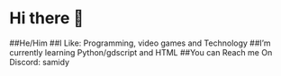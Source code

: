 # Hi there 👋
  ##He/Him
 ##I Like: Programming, video games and Technology
  ##I’m currently learning Python/gdscript and HTML
    ##You can Reach me On Discord: samidy

